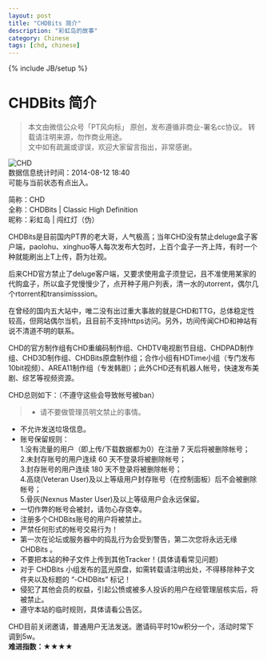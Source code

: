 ```yaml
---
layout: post
title: "CHDBits 简介"
description: "彩虹岛的故事"
category: Chinese
tags: [chd, chinese]
---
```

{% include JB/setup %}
# CHDBits 简介
> 本文由微信公众号「PT风向标」 原创，发布遵循非商业-署名cc协议。
转载请注明来源，勿作商业用途。  
文中如有疏漏或谬误，欢迎大家留言指出，非常感谢。

![CHD](http://pic-share.qiniudn.com/ptchd.jpg)  
数据信息统计时间：2014-08-12 18:40  
可能与当前状态有点出入。  

简称：CHD  
全称：CHDBits | Classic High Definition  
昵称：彩虹岛 | 闯红灯（伪）  

CHDBits是目前国内PT界的老大哥，人气极高；当年CHD没有禁止deluge盒子客户端，paolohu、xinghuo等人每次发布大包时，上百个盒子一齐上阵，有时一个种就能刷出上T上传，蔚为壮观。  

后来CHD官方禁止了deluge客户端，又要求使用盒子须登记，且不准使用某家的代购盒子，所以盒子党慢慢少了，点开种子用户列表，清一水的utorrent，偶尔几个rtorrent和transimisssion。  

在曾经的国内五大站中，唯二没有出过重大事故的就是CHD和TTG，总体稳定性较高，但网站偶尔当机，且目前不支持https访问。另外，坊间传闻CHD和神站有说不清道不明的联系。  

CHD的官方制作组有CHD重编码制作组、CHDTV电视剧节目组、CHDPAD制作组、CHD3D制作组、CHDBits原盘制作组；合作小组有HDTime小组（专门发布10bit视频）、AREA11制作组（专发韩剧）；此外CHD还有机器人帐号，快速发布美剧、综艺等视频资源。  

CHD总则如下：（不遵守这些会导致帐号被ban）  

> - 请不要做管理员明文禁止的事情。  
- 不允许发送垃圾信息。  
- 账号保留规则：  
  1.没有流量的用户（即上传/下载数据都为0）在注册 7 天后将被删除帐号；  
  2.未封存账号的用户连续 60 天不登录将被删除帐号；  
  3.封存账号的用户连续 180 天不登录将被删除帐号；  
  4.高烧(Veteran User)及以上等级用户封存账号（在控制面板）后不会被删除帐号；  
  5.骨灰(Nexnus Master User)及以上等级用户会永远保留。  
- 一切作弊的帐号会被封，请勿心存侥幸。  
- 注册多个CHDBits账号的用户将被禁止。  
- 严禁任何形式的帐号交易行为！  
- 第一次在论坛或服务器中的捣乱行为会受到警告，第二次您将永远无缘CHDBits 。  
- 不要把本站的种子文件上传到其他Tracker！(具体请看常见问题)  
- 对于 CHDBits 小组发布的蓝光原盘，如需转载请注明出处，不得移除种子文件夹以及标题的 “-CHDBits” 标记！  
- 侵犯了其他会员的权益，引起公愤或被多人投诉的用户在经管理层核实后，将被禁止。  
- 遵守本站的临时规则，具体请看公告区。  

CHD目前关闭邀请，普通用户无法发送。邀请码平时10w积分一个，活动时常下调到5w。  
**难进指数：★★★★**
